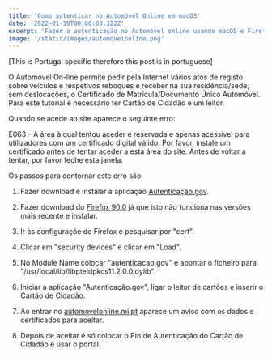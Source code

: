 ```yaml
---
title: 'Como autenticar no Automóvel Online em macOS'
date: '2022-01-10T00:00:00.322Z'
excerpt: 'Fazer a autenticação no Automóvel online usando macOS e Firefox'
image: '/static/images/automovelonline.png'
---
```


[This is Portugal specific therefore this post is in portuguese]

O Automóvel On-line permite pedir pela Internet vários atos de registo sobre veículos e respetivos reboques e receber na sua
residência/sede, sem deslocações, o Certificado de Matrícula/Documento Único Automóvel.
Para este tutorial é necessário ter Cartão de Cidadão e um leitor.

Quando se acede ao site aparece o seguinte erro:

E063 - A área à qual tentou aceder é reservada e apenas acessível para utilizadores com um certificado digital válido.
Por favor, instale um certificado antes de tentar aceder a esta área do site.
Antes de voltar a tentar, por favor feche esta janela.

Os passos para contornar este erro são:

1. Fazer download e instalar a aplicação [Autenticação.gov](https://www.autenticacao.gov.pt/).

2. Fazer download do [Firefox 90.0](https://ftp.mozilla.org/pub/firefox/releases/90.0/mac/en-US/) já que isto não funciona nas versões mais recente e instalar.

3. Ir às configuraçõe do Firefox e pesquisar por "cert".

4. Clicar em "security devices" e clicar em "Load".

5. No Module Name colocar "autenticacao.gov" e apontar o ficheiro para "/usr/local/lib/libpteidpkcs11.2.0.0.dylib".

6. Iniciar a aplicação "Autenticação.gov", ligar o leitor de cartões e inserir o Cartão de Cidadão.

7. Ao entrar no [automovelonline.mj.pt](https://automovelonline.mj.pt/) aparece um aviso com os dados e certificados para aceitar.

8. Depois de aceitar é só colocar o Pin de Autenticação do Cartão de Cidadão e usar o portal.
